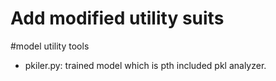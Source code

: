 # Add modified utility suits

#model utility tools
- pkiler.py: trained model which is pth included pkl analyzer.



